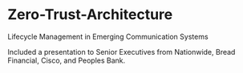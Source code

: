 # Zero-Trust-Architecture
Lifecycle Management in Emerging Communication Systems

Included a presentation to Senior Executives from Nationwide, Bread Financial, Cisco, and Peoples Bank.
